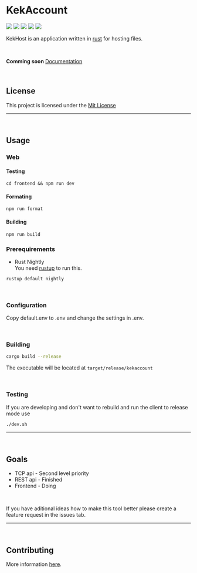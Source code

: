 # KekAccount
![](https://tokei.rs/b1/github/KotwOSS/kekaccount)
![](https://tokei.rs/b1/github/KotwOSS/kekaccount?category=blanks)
![](https://tokei.rs/b1/github/KotwOSS/kekaccount?category=code)
![](https://tokei.rs/b1/github/KotwOSS/kekaccount?category=comments)
![](https://tokei.rs/b1/github/KotwOSS/kekaccount?category=files)
<br>

KekHost is an application written in [rust](https://www.rust-lang.org/) for hosting files. 

<br>

**Comming soon**
[Documentation](https://oss.kotw.dev/kekaccount/docs/)

<br>

## License
This project is licensed under the [Mit License](https://mit-license.org/)

<hr>
<br>

## Usage

### Web

#### Testing
```
cd frontend && npm run dev
```

#### Formating
```
npm run format
```

#### Building
```
npm run build
```

### Prerequirements

- Rust Nightly <br>
You need [rustup](https://rustup.rs/) to run this.

```sh
rustup default nightly
```

<br>

### Configuration
Copy default.env to .env and change the settings in .env.

<br>

### Building
```sh
cargo build --release
```

The executable will be located at `target/release/kekaccount`

<br>

### Testing
If you are developing and don't want to rebuild and run the client to release mode use
```sh
./dev.sh
```

<hr>
<br>

## Goals

- TCP api - Second level priority
- REST api - Finished
- Frontend - Doing

<br>

If you have aditional ideas how to make this tool better please create a feature request in the issues tab.

<hr>
<br>

## Contributing
More information [here](https://oss.kotw.dev/kekaccount/CONTRIBUTE).
